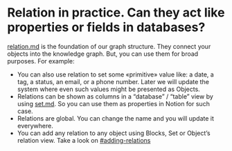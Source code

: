 # Relation in practice. Can they act like properties or fields in databases?

[relation.md](../fundamentals/relation.md "mention") is the foundation of our graph structure. They connect your objects into the knowledge graph. But, you can use them for broad purposes. For example:

* You can also use relation to set some «primitive» value like: a date, a tag, a status, an email, or a phone number. Later we will update the system where even such values might be presented as Objects.
* Relations can be shown as columns in a “database” / “table” view by using [set.md](../fundamentals/set.md "mention"). So you can use them as properties in Notion for such case.
* Relations are global. You can change the name and you will update it everywhere.
* You can add any relation to any object using Blocks, Set or Object’s relation view. Take a look on [#adding-relations](../fundamentals/relation.md#adding-relations "mention")

